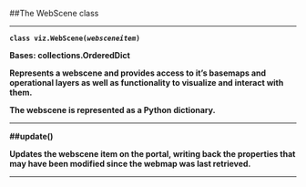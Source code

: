 
##The WebScene class

<hr/>

<code><b>class viz.WebScene<b>(<i>websceneitem</i>)</code>

Bases: collections.OrderedDict

Represents a webscene and provides access to it’s basemaps and operational layers as well as functionality to visualize and interact with them. 

The webscene is represented as a Python dictionary.

<hr>

##update()

Updates the webscene item on the portal, writing back the properties that may have been modified since the webmap was last retrieved.

<hr>
